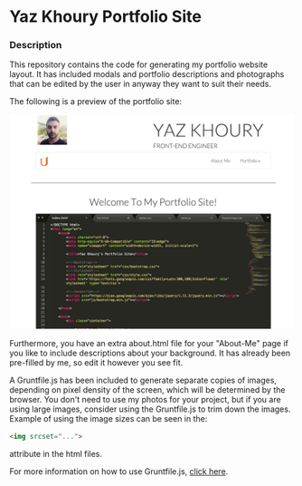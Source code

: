# Yaz Khoury Portfolio Site

### Description

This repository contains the code for generating my portfolio website layout.
It has included modals and portfolio descriptions and photographs that can be edited
by the user in anyway they want to suit their needs.

The following is a preview of the portfolio site:

![alt portfolio preview](img/portfolio-prev-img.jpg)

Furthermore, you have an extra about.html file for your "About-Me" page if you like
to include descriptions about your background. It has already been pre-filled by me,
so edit it however you see fit.

A Gruntfile.js has been included to generate separate copies of images, depending on
pixel density of the screen, which will be determined by the browser. You don't need to use
my photos for your project, but if you are using large images, consider using the Gruntfile.js
to trim down the images. Example of using the image sizes can be seen in the:

```HTML
<img srcset="...">
```

attribute in the html files.

For more information on how to use Gruntfile.js, [click here](http://gruntjs.com/getting-started).


